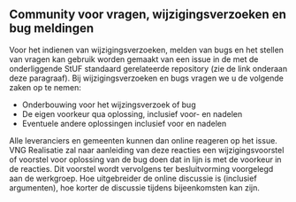 ## Community voor vragen, wijzigingsverzoeken en bug meldingen

Voor het indienen van wijzigingsverzoeken, melden van bugs en het stellen van vragen kan gebruik worden gemaakt van een issue in de met de onderliggende StUF standaard gerelateerde repository (zie de link onderaan deze paragraaf). Bij wijzigingsverzoeken en bugs vragen we u de volgende zaken op te nemen:
* Onderbouwing voor het wijzingsverzoek of bug
* De eigen voorkeur qua oplossing, inclusief voor- en nadelen
* Eventuele andere oplossingen inclusief voor en nadelen

Alle leveranciers en gemeenten kunnen dan online reageren op het issue. VNG Realisatie zal naar aanleiding van deze reacties een wijzigingsvoorstel of voorstel voor oplossing van de bug doen dat in lijn is met de voorkeur in de reacties. Dit voorstel wordt vervolgens ter besluitvorming voorgelegd aan de werkgroep. Hoe uitgebreider de online discussie is (inclusief argumenten), hoe korter de discussie tijdens bijeenkomsten kan zijn.
